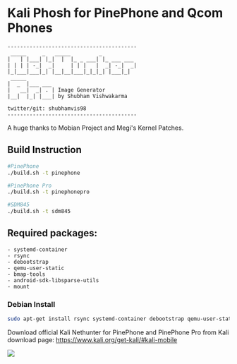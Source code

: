 # Kali Phosh for PinePhone and Qcom Phones

```
-----------------------------------------
 _____     _   _____         _
|   | |___| |_|  |  |_ _ ___| |_ ___ ___
| | | | -_|  _|     | | |   |  _| -_|  _|
|_|___|___|_| |__|__|___|_|_|_| |___|_|
 _____
|  _  |___ ___
|   __|  _| . | Image Generator
|__|  |_| |___| by Shubham Vishwakarma

twitter/git: shubhamvis98
-----------------------------------------
```

A huge thanks to Mobian Project and Megi's Kernel Patches.

## Build Instruction

```sh
#PinePhone
./build.sh -t pinephone

#PinePhone Pro
./build.sh -t pinephonepro

#SDM845
./build.sh -t sdm845
```

## Required packages:

    - systemd-container
    - rsync
    - debootstrap
    - qemu-user-static
    - bmap-tools
    - android-sdk-libsparse-utils
    - mount

### Debian Install

```sh
sudo apt-get install rsync systemd-container debootstrap qemu-user-static bmap-tools android-sdk-libsparse-utils mount
```

Download official Kali Nethunter for PinePhone and PinePhone Pro from Kali download page: https://www.kali.org/get-kali/#kali-mobile

![](https://img.shields.io/github/downloads/Shubhamvis98/kali-pinephone/total?label=Downloads&style=plastic)
